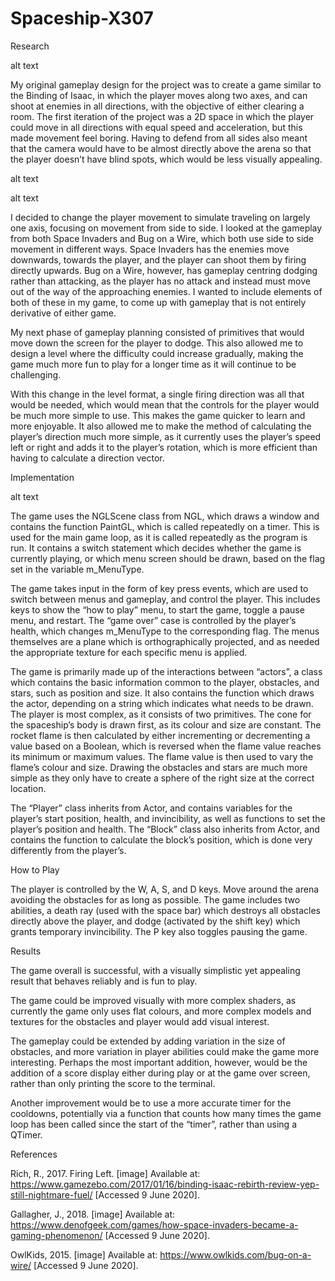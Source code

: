 # Spaceship-X307

Research

alt text

My original gameplay design for the project was to create a game similar to the Binding of Isaac, in which the player moves along two axes, and can shoot at enemies in all directions, with the objective of either clearing a room. The first iteration of the project was a 2D space in which the player could move in all directions with equal speed and acceleration, but this made movement feel boring. Having to defend from all sides also meant that the camera would have to be almost directly above the arena so that the player doesn’t have blind spots, which would be less visually appealing.

alt text

alt text

I decided to change the player movement to simulate traveling on largely one axis, focusing on movement from side to side. I looked at the gameplay from both Space Invaders and Bug on a Wire, which both use side to side movement in different ways. Space Invaders has the enemies move downwards, towards the player, and the player can shoot them by firing directly upwards. Bug on a Wire, however, has gameplay centring dodging rather than attacking, as the player has no attack and instead must move out of the way of the approaching enemies. I wanted to include elements of both of these in my game, to come up with gameplay that is not entirely derivative of either game.

My next phase of gameplay planning consisted of primitives that would move down the screen for the player to dodge. This also allowed me to design a level where the difficulty could increase gradually, making the game much more fun to play for a longer time as it will continue to be challenging.

With this change in the level format, a single firing direction was all that would be needed, which would mean that the controls for the player would be much more simple to use. This makes the game quicker to learn and more enjoyable. It also allowed me to make the method of calculating the player’s direction much more simple, as it currently uses the player’s speed left or right and adds it to the player’s rotation, which is more efficient than having to calculate a direction vector.

Implementation

alt text

The game uses the NGLScene class from NGL, which draws a window and contains the function PaintGL, which is called repeatedly on a timer. This is used for the main game loop, as it is called repeatedly as the program is run. It contains a switch statement which decides whether the game is currently playing, or which menu screen should be drawn, based on the flag set in the variable m_MenuType.

The game takes input in the form of key press events, which are used to switch between menus and gameplay, and control the player. This includes keys to show the “how to play” menu, to start the game, toggle a pause menu, and restart. The “game over” case is controlled by the player’s health, which changes m_MenuType to the corresponding flag. The menus themselves are a plane which is orthographically projected, and as needed the appropriate texture for each specific menu is applied.

The game is primarily made up of the interactions between “actors”, a class which contains the basic information common to the player, obstacles, and stars, such as position and size. It also contains the function which draws the actor, depending on a string which indicates what needs to be drawn. The player is most complex, as it consists of two primitives. The cone for the spaceship’s body is drawn first, as its colour and size are constant. The rocket flame is then calculated by either incrementing or decrementing a value based on a Boolean, which is reversed when the flame value reaches its minimum or maximum values. The flame value is then used to vary the flame’s colour and size. Drawing the obstacles and stars are much more simple as they only have to create a sphere of the right size at the correct location.

The “Player” class inherits from Actor, and contains variables for the player’s start position, health, and invincibility, as well as functions to set the player’s position and health. The “Block” class also inherits from Actor, and contains the function to calculate the block’s position, which is done very differently from the player’s.

How to Play

The player is controlled by the W, A, S, and D keys. Move around the arena avoiding the obstacles for as long as possible. The game includes two abilities, a death ray (used with the space bar) which destroys all obstacles directly above the player, and dodge (activated by the shift key) which grants temporary invincibility. The P key also toggles pausing the game.

Results

The game overall is successful, with a visually simplistic yet appealing result that behaves reliably and is fun to play.

The game could be improved visually with more complex shaders, as currently the game only uses flat colours, and more complex models and textures for the obstacles and player would add visual interest.

The gameplay could be extended by adding variation in the size of obstacles, and more variation in player abilities could make the game more interesting. Perhaps the most important addition, however, would be the addition of a score display either during play or at the game over screen, rather than only printing the score to the terminal.

Another improvement would be to use a more accurate timer for the cooldowns, potentially via a function that counts how many times the game loop has been called since the start of the “timer”, rather than using a QTimer.

References

Rich, R., 2017. Firing Left. [image] Available at: https://www.gamezebo.com/2017/01/16/binding-isaac-rebirth-review-yep-still-nightmare-fuel/ [Accessed 9 June 2020].

Gallagher, J., 2018. [image] Available at: https://www.denofgeek.com/games/how-space-invaders-became-a-gaming-phenomenon/ [Accessed 9 June 2020].

OwlKids, 2015. [image] Available at: https://www.owlkids.com/bug-on-a-wire/ [Accessed 9 June 2020].

